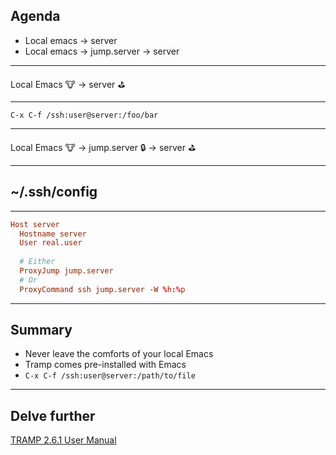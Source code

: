 
## Agenda

- Local emacs → server
- Local emacs → jump.server → server

---

Local Emacs 🐮 → server ⛳

---

```
C-x C-f /ssh:user@server:/foo/bar
```
---

Local Emacs 🐮 → jump.server 🔒 → server ⛳

---

## ~/.ssh/config

---

```conf
Host server
  Hostname server
  User real.user
  
  # Either
  ProxyJump jump.server
  # Or
  ProxyCommand ssh jump.server -W %h:%p
```

---

## Summary

- Never leave the comforts of your local Emacs
- Tramp comes pre-installed with Emacs
- `C-x C-f /ssh:user@server:/path/to/file`

---

## Delve further

[TRAMP 2.6.1 User Manual](https://www.gnu.org/software/tramp/)
